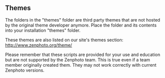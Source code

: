 Themes
------

The folders in the "themes" folder are third party themes that are not hosted by the original theme developer anymore. Place the folder and its contents into your installation "themes" folder.

These themes are also listed on our site's themes section:
http://www.zenphoto.org/theme/

Please remember that these scripts are provided for your use and education but are not supported by the Zenphoto team. This is true even if a team member originally created them. They may not work correctly with current Zenphoto versions.